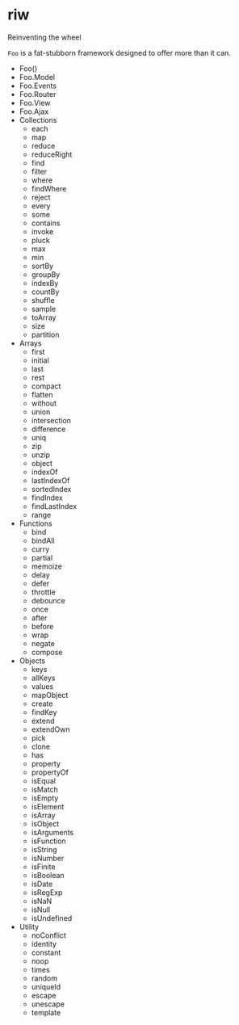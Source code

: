 # riw
Reinventing the wheel

`Foo` is a fat-stubborn framework designed to offer more than it can.

- Foo()
- Foo.Model
- Foo.Events
- Foo.Router
- Foo.View
- Foo.Ajax
- Collections
  - each
  - map
  - reduce
  - reduceRight
  - find
  - filter
  - where
  - findWhere
  - reject
  - every
  - some
  - contains
  - invoke
  - pluck
  - max
  - min
  - sortBy
  - groupBy
  - indexBy
  - countBy
  - shuffle
  - sample
  - toArray
  - size
  - partition
- Arrays
  - first
  - initial
  - last
  - rest
  - compact
  - flatten
  - without
  - union
  - intersection
  - difference
  - uniq
  - zip
  - unzip
  - object
  - indexOf
  - lastIndexOf
  - sortedIndex
  - findIndex
  - findLastIndex
  - range
- Functions
  - bind
  - bindAll
  - curry
  - partial
  - memoize
  - delay
  - defer
  - throttle
  - debounce
  - once
  - after
  - before
  - wrap
  - negate
  - compose
- Objects
  - keys
  - allKeys
  - values
  - mapObject
  - create
  - findKey
  - extend
  - extendOwn
  - pick
  - clone
  - has
  - property
  - propertyOf
  - isEqual
  - isMatch
  - isEmpty
  - isElement
  - isArray
  - isObject
  - isArguments
  - isFunction
  - isString
  - isNumber
  - isFinite
  - isBoolean
  - isDate
  - isRegExp
  - isNaN
  - isNull
  - isUndefined
- Utility
  - noConflict
  - identity
  - constant
  - noop
  - times
  - random
  - uniqueId
  - escape
  - unescape
  - template
